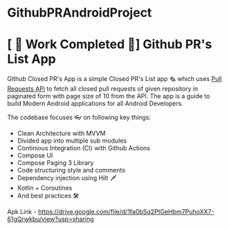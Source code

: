 # GithubPRAndroidProject

# \[ 🚧 Work Completed 👷‍\] Github PR's List App

Github Closed PR's App is a simple Closed PR's List app 🗞️ which uses [Pull Requests APi](https://api.github.com/repos/{owner}/{repo}/pulls) to fetch all closed pull requests of given repository in paginated form with page size of 10 from the API.
The app is a guide to build Modern Android applications for all Android Developers.

The codebase focuses 👓 on following key things:
- Clean Architecture with MVVM
- Divided app into multiple sub modules
- Continious Integration (CI) with Github Actions
- Compose UI
- Compose Paging 3 Library
- Code structuring style and comments
- Dependency injection using Hilt 🗡
- Kotlin + Coroutines
- And best practices 🛠

Apk Link - https://drive.google.com/file/d/1fa0bSq2PtGeHbm7PuhoXX7-61gQrwkbu/view?usp=sharing

